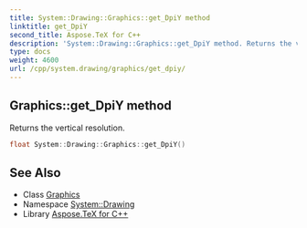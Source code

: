 ```yaml
---
title: System::Drawing::Graphics::get_DpiY method
linktitle: get_DpiY
second_title: Aspose.TeX for C++
description: 'System::Drawing::Graphics::get_DpiY method. Returns the vertical resolution in C++.'
type: docs
weight: 4600
url: /cpp/system.drawing/graphics/get_dpiy/
---
```

## Graphics::get_DpiY method


Returns the vertical resolution.

```cpp
float System::Drawing::Graphics::get_DpiY()
```

## See Also

* Class [Graphics](../)
* Namespace [System::Drawing](../../)
* Library [Aspose.TeX for C++](../../../)
